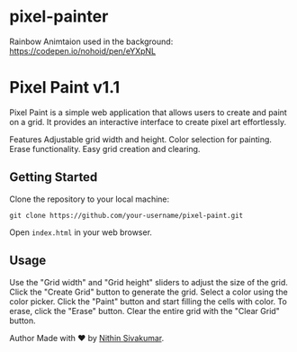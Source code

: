 # pixel-painter

Rainbow Animtaion used in the background: https://codepen.io/nohoid/pen/eYXpNL

# Pixel Paint v1.1
Pixel Paint is a simple web application that allows users to create and paint on a grid. It provides an interactive interface to create pixel art effortlessly.

Features
Adjustable grid width and height.
Color selection for painting.
Erase functionality.
Easy grid creation and clearing.

## Getting Started
Clone the repository to your local machine:
```
git clone https://github.com/your-username/pixel-paint.git
```
Open `index.html` in your web browser.

## Usage
Use the "Grid width" and "Grid height" sliders to adjust the size of the grid.
Click the "Create Grid" button to generate the grid.
Select a color using the color picker.
Click the "Paint" button and start filling the cells with color.
To erase, click the "Erase" button.
Clear the entire grid with the "Clear Grid" button.

Author
Made with ❤️ by [Nithin Sivakumar](https://github.com/nithin-sivakumar/).
